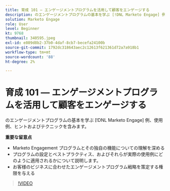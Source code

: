 ```yaml
---
title: 育成 101 — エンゲージメントプログラムを活用して顧客をエンゲージする
description: のエンゲージメントプログラムの基本を学ぶ [!DNL Marketo Engage] 例、使用例、ヒントおよびテクニックを含みます。
solution: Marketo Engage
role: User
level: Beginner
kt: 9768
thumbnail: 340595.jpeg
exl-id: e809d8b2-37b0-4daf-8cb7-becefa24100b
source-git-commit: 1792dc318643aec2c12613f621361d72a7a918b1
workflow-type: tm+mt
source-wordcount: '88'
ht-degree: 2%

---
```


# 育成 101 — エンゲージメントプログラムを活用して顧客をエンゲージする

のエンゲージメントプログラムの基本を学ぶ [!DNL Marketo Engage] 例、使用例、ヒントおよびテクニックを含みます。

**重要な留意点**

* Marketo Engagement プログラムとその独自の機能についての理解を深める
* プログラムの設定とベストプラクティス、およびそれらが実際の使用例にどのように適用されるかについて説明します。
* お客様のビジネスに合わせたエンゲージメントプログラム戦略を策定する権限を与える

>[!VIDEO](https://video.tv.adobe.com/v/340595/?quality=12&learn=on)
